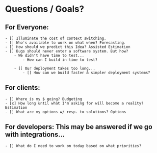 # Questions / Goals?

## For Everyone:
    - [] Illuminate the cost of context switching.
    - [] Who's available to work on what when? Forecasting.
    - [] How should we predict this Idea? Assisted Estimation
    - [] Bugs should never enter a software system. But how?
        - We didn't have time to test...
            - How can I build in time to test?

        - [] Our deployment takes too long...
            - [] How can we build faster & simpler deployment systems?

## For clients:
    - [] Where is my $ going? Budgeting
    - [x] How long until what I'm asking for will become a reality? Estimation
    - [] What are my options w/ resp. to solutions? Options

## For developers: This may be answered if we go with integrations...
    - [] What do I need to work on today based on what priorities?
